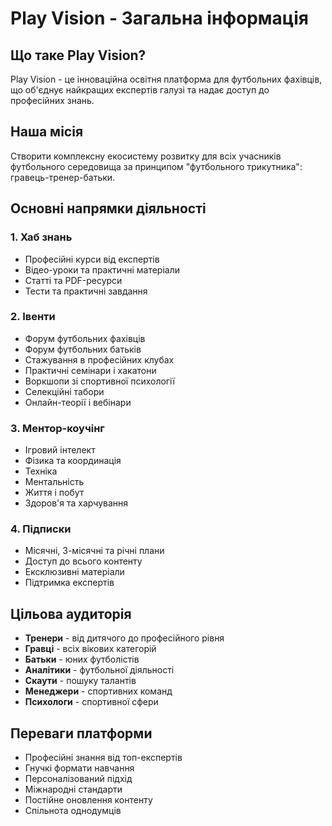 # Play Vision - Загальна інформація

## Що таке Play Vision?

Play Vision - це інноваційна освітня платформа для футбольних фахівців, що об'єднує найкращих експертів галузі та надає доступ до професійних знань.

## Наша місія

Створити комплексну екосистему розвитку для всіх учасників футбольного середовища за принципом "футбольного трикутника": гравець-тренер-батьки.

## Основні напрямки діяльності

### 1. Хаб знань
- Професійні курси від експертів
- Відео-уроки та практичні матеріали
- Статті та PDF-ресурси
- Тести та практичні завдання

### 2. Івенти
- Форум футбольних фахівців
- Форум футбольних батьків
- Стажування в професійних клубах
- Практичні семінари і хакатони
- Воркшопи зі спортивної психології
- Селекційні табори
- Онлайн-теорії і вебінари

### 3. Ментор-коучінг
- Ігровий інтелект
- Фізика та координація
- Техніка
- Ментальність
- Життя і побут
- Здоров'я та харчування

### 4. Підписки
- Місячні, 3-місячні та річні плани
- Доступ до всього контенту
- Ексклюзивні матеріали
- Підтримка експертів

## Цільова аудиторія

- **Тренери** - від дитячого до професійного рівня
- **Гравці** - всіх вікових категорій
- **Батьки** - юних футболістів
- **Аналітики** - футбольної діяльності
- **Скаути** - пошуку талантів
- **Менеджери** - спортивних команд
- **Психологи** - спортивної сфери

## Переваги платформи

- Професійні знання від топ-експертів
- Гнучкі формати навчання
- Персоналізований підхід
- Міжнародні стандарти
- Постійне оновлення контенту
- Спільнота однодумців
